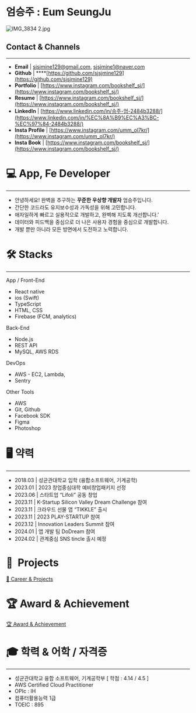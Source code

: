 # 엄승주 : Eum SeungJu

![IMG_3834 2.jpg](%E1%84%8B%E1%85%A5%E1%86%B7%E1%84%89%E1%85%B3%E1%86%BC%E1%84%8C%E1%85%AE%20Eum%20SeungJu%2051ffd9329341468aaba64686126faee3/IMG_3834_2.jpg)

## Contact & Channels

---

- **Email** | sjsjmine129@gmail.com, sjsjmine1@naver.com
- **Github** | ****[https://github.com/sjsjmine129](https://github.com/sjsjmine129)
- **Portfolio**  | [https://www.instagram.com/bookshelf_sj/](https://www.instagram.com/bookshelf_sj/)
- **Resume**  | [https://www.instagram.com/bookshelf_sj/](https://www.instagram.com/bookshelf_sj/)
- **LinkedIn** | [https://www.linkedin.com/in/승주-엄-2484b3288/](https://www.linkedin.com/in/%EC%8A%B9%EC%A3%BC-%EC%97%84-2484b3288/)
- **Insta Profile** | [https://www.instagram.com/umm_ol7kr/](https://www.instagram.com/umm_ol7kr/)
- **Insta Book** | [https://www.instagram.com/bookshelf_sj/](https://www.instagram.com/bookshelf_sj/)

# 💻  App, Fe Developer

---

- 안녕하세요! 완벽을 추구하는 **꾸준한 우상향 개발자** 엄승주입니다.
- 간단한 코드라도 유지보수성과 가독성을 위해 고민합니다.
- 애자일하게 빠르고 실용적으로 개발하고, 완벽해 지도록 개선합니다.’
- 데이터와 피드백을 중심으로 더 나은 사용자 경험을 중심으로 개발합니다.
- 개발 뿐만 아니라 모든 방면에서 도전하고 노력합니다.

# 🛠  Stacks

---

App / Front-End

- React native
- ios (Swift)
- TypeScript
- HTML, CSS
- Firebase (FCM, analytics)

Back-End

- Node.js
- REST API
- MySQL, AWS RDS

DevOps

- AWS - EC2, Lambda,
- Sentry

Other Tools

- AWS
- Git, Github
- Facebook SDK
- Figma
- Photoshop

# 🖥️  약력

---

- 2018.03 | 성균관대학교 입학 (융합소프트웨어, 기계공학)
- 2023.01 | 2023 창업중심대학 예비창업패키지 선정
- 2023.06 | 스타트업 “Lifoli” 공동 창업
- 2023.11 | K-Startup Silicon Valley Dream Challenge 참여
- 2023.11 | 크라우드 선물 앱 “TIKKLE” 출시
- 2023.11 | 2023 PLAY-STARTUP 참여
- 2023.12 | Innovation Leaders Summit 참여
- 2024.01 | 앱 개발 팀 DoDream 참여
- 2024.02 | 관계중심 SNS tincle 출시 예정

# 🎈  Projects

[  🎈 Career & Projects](%E1%84%8B%E1%85%A5%E1%86%B7%E1%84%89%E1%85%B3%E1%86%BC%E1%84%8C%E1%85%AE%20Eum%20SeungJu%2051ffd9329341468aaba64686126faee3/%F0%9F%8E%88%20Career%20&%20Projects%20eb16cbeaadb24284b49ef50ddf1d7d1d.csv)

# 🏆 Award & A**chievement**

[🏆 Award & Achievement](%E1%84%8B%E1%85%A5%E1%86%B7%E1%84%89%E1%85%B3%E1%86%BC%E1%84%8C%E1%85%AE%20Eum%20SeungJu%2051ffd9329341468aaba64686126faee3/%F0%9F%8F%86%20Award%20&%20Achievement%20f86ccd47e7c2490b9b76a0c2ebddefaf.csv)

# 🎓  학력 & 어학 / 자격증

---

- 성균관대학교 융합 소프트웨어, 기계공학부  [ 학점 : 4.14 / 4.5 ]
- AWS Certified Cloud Practitioner
- OPIc : IH
- 컴퓨터활용능력 1급
- TOEIC : 895